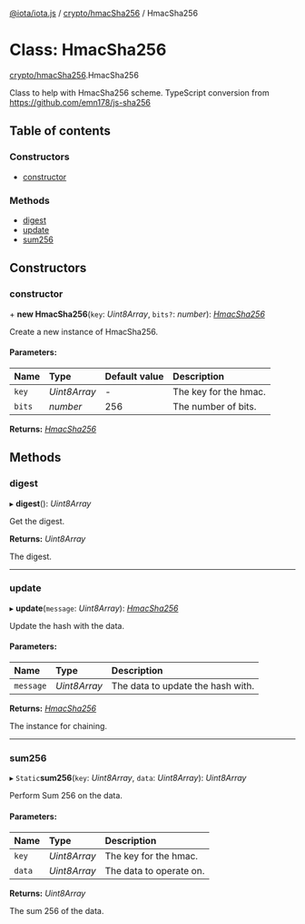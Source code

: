 [@iota/iota.js](../README.md) / [crypto/hmacSha256](../modules/crypto_hmacsha256.md) / HmacSha256

# Class: HmacSha256

[crypto/hmacSha256](../modules/crypto_hmacsha256.md).HmacSha256

Class to help with HmacSha256 scheme.
TypeScript conversion from https://github.com/emn178/js-sha256

## Table of contents

### Constructors

- [constructor](crypto_hmacsha256.hmacsha256.md#constructor)

### Methods

- [digest](crypto_hmacsha256.hmacsha256.md#digest)
- [update](crypto_hmacsha256.hmacsha256.md#update)
- [sum256](crypto_hmacsha256.hmacsha256.md#sum256)

## Constructors

### constructor

\+ **new HmacSha256**(`key`: *Uint8Array*, `bits?`: *number*): [*HmacSha256*](crypto_hmacsha256.hmacsha256.md)

Create a new instance of HmacSha256.

#### Parameters:

Name | Type | Default value | Description |
:------ | :------ | :------ | :------ |
`key` | *Uint8Array* | - | The key for the hmac.   |
`bits` | *number* | 256 | The number of bits.    |

**Returns:** [*HmacSha256*](crypto_hmacsha256.hmacsha256.md)

## Methods

### digest

▸ **digest**(): *Uint8Array*

Get the digest.

**Returns:** *Uint8Array*

The digest.

___

### update

▸ **update**(`message`: *Uint8Array*): [*HmacSha256*](crypto_hmacsha256.hmacsha256.md)

Update the hash with the data.

#### Parameters:

Name | Type | Description |
:------ | :------ | :------ |
`message` | *Uint8Array* | The data to update the hash with.   |

**Returns:** [*HmacSha256*](crypto_hmacsha256.hmacsha256.md)

The instance for chaining.

___

### sum256

▸ `Static`**sum256**(`key`: *Uint8Array*, `data`: *Uint8Array*): *Uint8Array*

Perform Sum 256 on the data.

#### Parameters:

Name | Type | Description |
:------ | :------ | :------ |
`key` | *Uint8Array* | The key for the hmac.   |
`data` | *Uint8Array* | The data to operate on.   |

**Returns:** *Uint8Array*

The sum 256 of the data.
